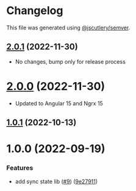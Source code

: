 # Changelog

This file was generated using [@jscutlery/semver](https://github.com/jscutlery/semver).

## [2.0.1](https://github.com/Michsior14/ngrx-addons/compare/common-2.0.0...common-2.0.1) (2022-11-30)

- No changes, bump only for release process

# [2.0.0](https://github.com/Michsior14/ngrx-addons/compare/common-1.0.1...common-2.0.0) (2022-11-30)

- Updated to Angular 15 and Ngrx 15

## [1.0.1](https://github.com/Michsior14/ngrx-addons/compare/common-1.0.0...common-1.0.1) (2022-10-13)

# 1.0.0 (2022-09-19)

### Features

- add sync state lib ([#9](https://github.com/Michsior14/ngrx-addons/issues/9)) ([9e27911](https://github.com/Michsior14/ngrx-addons/commit/9e279110f4c54c1464da5ad0883912803692044b))
